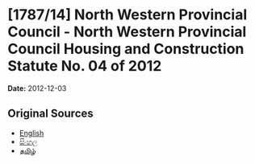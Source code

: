 # [1787/14] North Western Provincial Council - North Western Provincial Council Housing and Construction Statute No. 04 of 2012

**Date:** 2012-12-03

## Original Sources

- [English](https://documents.gov.lk/view/extra-gazettes/2012/12/1787-14_E.pdf)
- [සිංහල](https://documents.gov.lk/view/extra-gazettes/2012/12/1787-14_S.pdf)
- [தமிழ்](https://documents.gov.lk/view/extra-gazettes/2012/12/1787-14_T.pdf)

